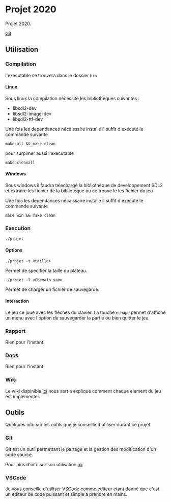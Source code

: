 # Projet 2020

Projet 2020.

[Git](https://gitlab.etude.eisti.fr/rodriguess/projet-2020)

## Utilisation

### Compilation

l'executable se trouvera dans le dossier `bin`

#### Linux

Sous linux la compilation nécessite les bibliothèques suivantes :

- libsdl2-dev
- libsdl2-image-dev
- libsdl2-ttf-dev

Une fois les dependances nécaissaire installé il suffit d'executé le commande suivante

```shell
make all && make clean
```

pour surpimer aussi l'executable

```shell
make cleanall
```

#### Windows

Sous windows il faudra telechargé la bibliothèque de developpement SDL2 et extraire les fichier de la bibliotèque ou ce trouve le les fichier du jeu

Une fois les dependances nécaissaire installé il suffit d'executé le commande suivante

```shell
make win && make clean
```

### Execution

```shell
./projet
```

#### Options

```shell
./projet -t <taille>
```

Permet de specifier la taille du plateau.

```shell
./projet -l <Chemain sav>
```

Permet de charger un fichier de sauvegarde.

#### Interaction

Le jeu ce joue avec les flêches du clavier. La touche `echape` permet d'affiché un menu avec l'option de sauvegarder la partie ou bien quitter le jeu.

### Rapport

Rien pour l'instant.

### Docs

Rien pour l'instant.

### Wiki

Le wiki dispinible [ici](Docs/Wiki/Wiki.md) nous sert a expliqué comment chaque element du jeu est implementer.

## Outils

Quelques info sur les outils que je conseille d'utiliser durant ce projet

### Git

Git est un outil permettant le partage et la gestion des modification d'un code source.

Pour plus d'info sur son utilisation [ici](Docs/GIT.md)

### VSCode

Je vous conseille d'utiliser VSCode comme editeur etant donné que c'est un editeur de code puissant et simple a prendre en mains.
